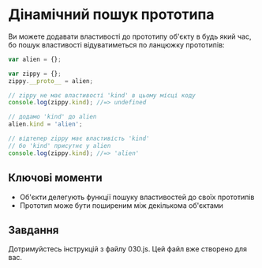 Дінамічний пошук прототипа
===================

Ви можете додавати властивості до прототипу об'єкту в будь який час, 
бо пошук властивості відуватиметься по ланцюжку прототипів:

```js
var alien = {};

var zippy = {};
zippy.__proto__ = alien;

// zippy не має властивості 'kind' в цьому місці коду
console.log(zippy.kind); //=> undefined

// додамо 'kind' до alien
alien.kind = 'alien';

// відтепер zippy має властивість 'kind'
// бо 'kind' присутнє у alien
console.log(zippy.kind); //=> 'alien'
```

Ключові моменти
---------

- Об'єкти делегують функції пошуку властивостей до своїх прототипів
- Прототип може бути поширеним між декількома об'єктами

Завдання
----------

Дотримуйстесь інструкцій з файлу 030.js. 
Цей файл вже створено для вас.

